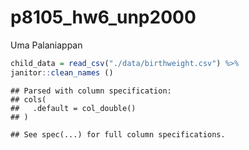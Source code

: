 p8105\_hw6\_unp2000
================
Uma Palaniappan

``` r
child_data = read_csv("./data/birthweight.csv") %>%
janitor::clean_names ()
```

    ## Parsed with column specification:
    ## cols(
    ##   .default = col_double()
    ## )

    ## See spec(...) for full column specifications.
